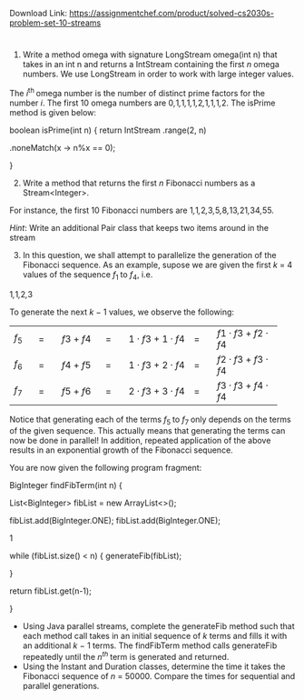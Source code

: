 Download Link: https://assignmentchef.com/product/solved-cs2030s-problem-set-10-streams
<br>
<h1></h1>

<ol>

 <li>Write a method omega with signature LongStream omega(int n) that takes in an int n and returns a IntStream containing the first <em>n </em>omega numbers. We use LongStream in order to work with large integer values.</li>

</ol>

The <em>i</em><sup>th </sup>omega number is the number of distinct prime factors for the number <em>i</em>. The first 10 omega numbers are 0<em>,</em>1<em>,</em>1<em>,</em>1<em>,</em>1<em>,</em>2<em>,</em>1<em>,</em>1<em>,</em>1<em>,</em>2. The isPrime method is given below:

boolean isPrime(int n) { return IntStream .range(2, n)

.noneMatch(x -&gt; n%x == 0);

}

<ol start="2">

 <li>Write a method that returns the first <em>n </em>Fibonacci numbers as a Stream&lt;Integer&gt;.</li>

</ol>

For instance, the first 10 Fibonacci numbers are 1<em>,</em>1<em>,</em>2<em>,</em>3<em>,</em>5<em>,</em>8<em>,</em>13<em>,</em>21<em>,</em>34<em>,</em>55.

<em>Hint</em>: Write an additional Pair class that keeps two items around in the stream

<ol start="3">

 <li>In this question, we shall attempt to parallelize the generation of the Fibonacci sequence. As an example, supose we are given the first <em>k </em>= 4 values of the sequence <em>f</em><sub>1 </sub>to <em>f</em><sub>4</sub>, i.e.</li>

</ol>

1<em>,</em>1<em>,</em>2<em>,</em>3

To generate the next <em>k </em>− 1 values, we observe the following:

<table width="361">

 <tbody>

  <tr>

   <td width="27"><em>f</em><sub>5</sub></td>

   <td width="25">=</td>

   <td width="61"><em>f</em>3 + <em>f</em>4</td>

   <td width="25">=</td>

   <td width="99">1 · <em>f</em>3 + 1 · <em>f</em>4</td>

   <td width="25">=</td>

   <td width="98"><em>f</em>1 · <em>f</em>3 + <em>f</em>2 · <em>f</em>4</td>

  </tr>

  <tr>

   <td width="27"><em>f</em><sub>6</sub></td>

   <td width="25">=</td>

   <td width="61"><em>f</em>4 + <em>f</em>5</td>

   <td width="25">=</td>

   <td width="99">1 · <em>f</em>3 + 2 · <em>f</em>4</td>

   <td width="25">=</td>

   <td width="98"><em>f</em>2 · <em>f</em>3 + <em>f</em>3 · <em>f</em>4</td>

  </tr>

  <tr>

   <td width="27"><em>f</em><sub>7</sub></td>

   <td width="25">=</td>

   <td width="61"><em>f</em>5 + <em>f</em>6</td>

   <td width="25">=</td>

   <td width="99">2 · <em>f</em>3 + 3 · <em>f</em>4</td>

   <td width="25">=</td>

   <td width="98"><em>f</em>3 · <em>f</em>3 + <em>f</em>4 · <em>f</em>4</td>

  </tr>

 </tbody>

</table>

Notice that generating each of the terms <em>f</em><sub>5 </sub>to <em>f</em><sub>7 </sub>only depends on the terms of the given sequence. This actually means that generating the terms can now be done in parallel! In addition, repeated application of the above results in an exponential growth of the Fibonacci sequence.

You are now given the following program fragment:

BigInteger findFibTerm(int n) {

List&lt;BigInteger&gt; fibList = new ArrayList&lt;&gt;();

fibList.add(BigInteger.ONE); fibList.add(BigInteger.ONE);

1

while (fibList.size() &lt; n) { generateFib(fibList);

}

return fibList.get(n-1);

}

<ul>

 <li>Using Java parallel streams, complete the generateFib method such that each method call takes in an initial sequence of <em>k </em>terms and fills it with an additional <em>k </em>− 1 terms. The findFibTerm method calls generateFib repeatedly until the <em>n<sup>th </sup></em>term is generated and returned.</li>

 <li>Using the Instant and Duration classes, determine the time it takes the Fibonacci sequence of <em>n </em>= 50000. Compare the times for sequential and parallel generations.</li>

</ul>